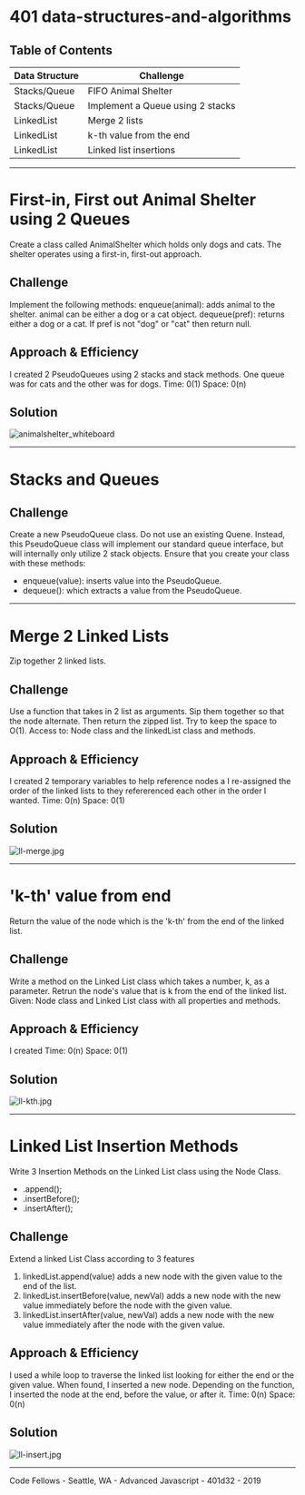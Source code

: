 # 401 data-structures-and-algorithms

## Table of Contents
Data Structure | Challenge
-------------- | ---------------
Stacks/Queue | FIFO Animal Shelter
Stacks/Queue | Implement a Queue using 2 stacks
LinkedList | Merge 2 lists
LinkedList | k-th value from the end
LinkedList | Linked list insertions
<!-- [GitHub](http://github.com) -->
  
***

# First-in, First out Animal Shelter using 2 Queues
Create a class called AnimalShelter which holds only dogs and cats. The shelter operates using a first-in, first-out approach.

## Challenge
Implement the following methods:
enqueue(animal): adds animal to the shelter. animal can be either a dog or a cat object.
dequeue(pref): returns either a dog or a cat. If pref is not "dog" or "cat" then return null.

## Approach & Efficiency
I created 2 PseudoQueues using 2 stacks and stack methods. One queue was for cats and the other was for dogs.
Time: 0(1)
Space: 0(n)

## Solution
![animalshelter_whiteboard](assets/animal_WB.jpg)

***

# Stacks and Queues

## Challenge
Create a new PseudoQueue class. Do not use an existing Quene. Instead, this PseudoQueue class will implement our standard queue interface, but will internally only utilize 2 stack objects. Ensure that you create your class with these methods:
  - enqueue(value): inserts value into the PseudoQueue.
  - dequeue(): which extracts a value from the PseudoQueue.
  
***

# Merge 2 Linked Lists 
Zip together 2 linked lists.

## Challenge
Use a function that takes in 2 list as arguments. Sip them together so that the node alternate. Then return the zipped list. Try to keep the space to O(1).
Access to: Node class and the linkedList class and methods.

## Approach & Efficiency
I created 2 temporary variables to help reference nodes a I re-assigned the order of the linked lists to they refererenced each other in the order I wanted.
Time: 0(n)
Space: 0(1)

## Solution
![ll-merge.jpg](assets/ll-merge.jpg)

***

# 'k-th' value from end
Return the value of the node which is the 'k-th' from the end of the linked list.

## Challenge
Write a method on the Linked List class which takes a number, k, as a parameter. Retrun the node's value that is k from the end of the linked list.
Given: Node class and Linked List class with all properties and methods.

## Approach & Efficiency
I created 
Time: 0(n)
Space: 0(1)

## Solution
![ll-kth.jpg](assets/ll-kth.jpeg)

***

# Linked List Insertion Methods
Write 3 Insertion Methods on the Linked List class using the Node Class.

- .append();
- .insertBefore();
- .insertAfter();

## Challenge

Extend a linked List Class according to 3 features

1. linkedList.append(value) adds a new node with the given value to the end of the list.
2. linkedList.insertBefore(value, newVal) adds a new node with the new value immediately before the node with the given value.
3. linkedList.insertAfter(value, newVal) adds a new node with the new value immediately after the node with the given value.

## Approach & Efficiency
I used a while loop to traverse the linked list looking for either the end or the given value. When found, I inserted a new node. Depending on the function, I inserted the node at the end, before the value, or after it.
Time: 0(n)
Space: 0(n)

## Solution
![ll-insert.jpg](assets/ll-insert.jpg)

***

Code Fellows - Seattle, WA - Advanced Javascript - 401d32 - 2019